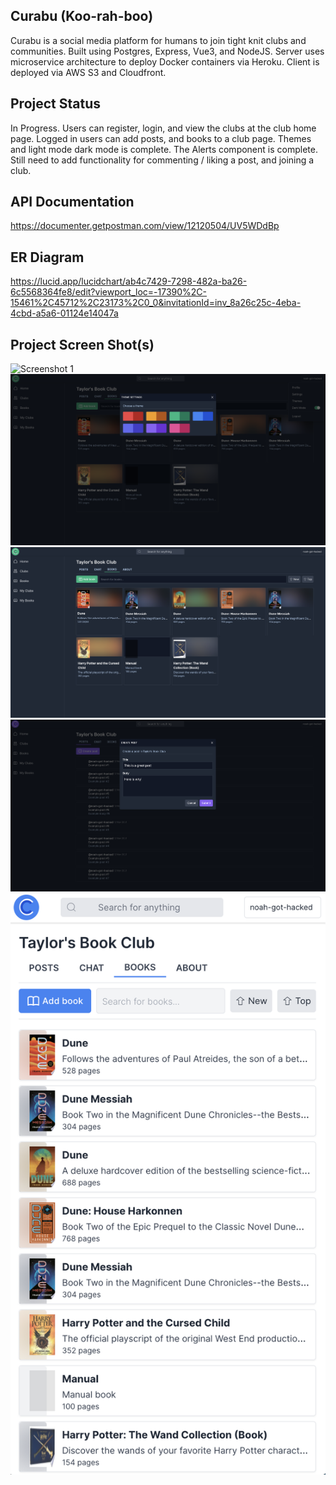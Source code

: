 ## Curabu (Koo-rah-boo)

Curabu is a social media platform for humans to join tight knit clubs and communities. Built using Postgres, Express, Vue3, and NodeJS. Server uses microservice architecture to deploy Docker containers via Heroku. Client is deployed via AWS S3 and Cloudfront.

## Project Status

In Progress. Users can register, login, and view the clubs at the club home page. Logged in users can add posts, and books to a club page. Themes and light mode dark mode is complete. The Alerts component is complete. Still need to add functionality for commenting / liking a post, and joining a club.

## API Documentation

https://documenter.getpostman.com/view/12120504/UV5WDdBp

## ER Diagram

https://lucid.app/lucidchart/ab4c7429-7298-482a-ba26-6c5568364fe8/edit?viewport_loc=-17390%2C-15461%2C45712%2C23173%2C0_0&invitationId=inv_8a26c25c-4eba-4cbd-a5a6-01124e14047a

## Project Screen Shot(s)

![Screenshot 1](/client/screenshots/login.png?raw=true "Login functionality")
![Screenshot 2](/client/screenshots/themes.png?raw=true "Different themes")
![Screenshot 3](/client/screenshots/club-page.png?raw=true "Club page")
![Screenshot 4](/client/screenshots/create-post.png?raw=true "Add a post")
![Screenshot 4](/client/screenshots/responsive.png?raw=true "Fully responsive")

